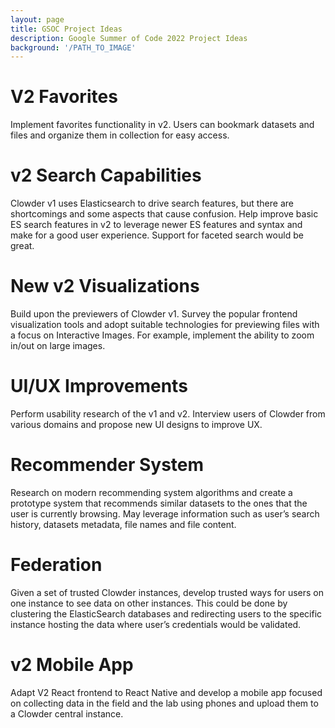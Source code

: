 ```yaml
---
layout: page
title: GSOC Project Ideas
description: Google Summer of Code 2022 Project Ideas
background: '/PATH_TO_IMAGE'
---
```


# V2 Favorites
Implement favorites functionality in v2. Users can bookmark datasets and files and organize them in collection for easy access.

# v2 Search Capabilities
Clowder v1 uses Elasticsearch to drive search features, but there are shortcomings and some aspects that cause confusion. 
Help improve basic ES search features in v2 to leverage newer ES features and syntax and make for a good user experience. 
Support for faceted search would be great.

# New v2 Visualizations
Build upon the previewers of Clowder v1. Survey the popular frontend visualization tools and adopt suitable technologies 
for previewing files with a focus on Interactive Images. For example, implement the ability to zoom in/out on large images.

# UI/UX Improvements
Perform usability research of the v1 and v2. Interview users of Clowder from various domains and propose new UI designs to improve UX.

# Recommender System
Research on modern recommending system algorithms and create a prototype system that recommends similar datasets to the 
ones that the user is currently browsing. May leverage information such as user’s search history, datasets metadata, file names and file content.

# Federation
Given a set of trusted Clowder instances, develop trusted ways for users on one instance to see data on other instances. 
This could be done by clustering the ElasticSearch databases and redirecting users to the specific instance hosting the 
data where user’s credentials would be validated.

# v2 Mobile App
Adapt V2 React frontend to React Native and develop a mobile app focused on collecting data in the field and the lab 
using phones and upload them to a Clowder central instance.

